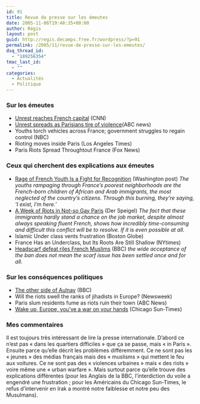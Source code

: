 ```yaml
---
id: 91
title: Revue de presse sur les émeutes
date: 2005-11-06T19:48:35+00:00
author: Régis
layout: post
guid: http://regis.decamps.free.fr/wordpress/?p=91
permalink: /2005/11/revue-de-presse-sur-les-emeutes/
dsq_thread_id:
  - "189256354"
tmac_last_id:
  - ""
categories:
  - Actualités
  - Politique
---
```

### Sur les émeutes 

  * [Unrest reaches French capital](http://www.cnn.com/2005/WORLD/europe/11/06/france.riots/index.html) (CNN)
  * [Unrest spreads as Parisians tire of violence](http://www.abc.net.au/news/newsitems/200511/s1498652.htm)(ABC news)
  * Youths torch vehicles across France; government struggles to regain control (NBC)
  * Rioting moves inside Paris (Los Angeles Times)
  * Paris Riots Spread Throughtout France (Fox News)

### Ceux qui cherchent des explications aux émeutes

  * [Rage of French Youth Is a Fight for Recognition](http://www.washingtonpost.com/wp-dyn/content/article/2005/11/05/AR2005110501515.html) (Washington post) _The youths rampaging through France&rsquo;s poorest neighborhoods are the French-born children of African and Arab immigrants, the most neglected of the country&rsquo;s citizens. Through this burning, they&rsquo;re saying, &lsquo;I exist, I&rsquo;m here.&rsquo;_
  * [A Week of Riots in Not-so Gay Paris](http://service.spiegel.de/cache/international/0,1518,383109,00.html) (Der Speigel) _The fact that these immigrants hardly stand a chance on the job market, despite almost always speaking fluent French, shows how incredibly time-consuming and difficult this conflict will be to resolve. If it is even possible at all._
  * Islamic Under class vents frustration (Boston Globe)
  * France Has an Underclass, but Its Roots Are Still Shallow (NYtimes)
  *  [Headscarf defeat riles French Muslims](http://news.bbc.co.uk/1/hi/world/europe/4395934.stm) (BBC) _the wide acceptance of the ban does not mean the scarf issue has been settled once and for all._

### Sur les conséquences politiques

  *  [The other side of Aulnay](http://news.bbc.co.uk/1/hi/world/europe/4410980.stm) (BBC)
  * Will the riots swell the ranks of jihadists in Europe? (Newsweek)
  * Paris slum residents fume as riots ruin their town (ABC News)
  * [Wake up, Europe, you&rsquo;ve a war on your hands](http://www.suntimes.com/output/steyn/cst-edt-steyn06.html) (Chicago Sun-Times) 

### Mes commentaires

Il est toujours très intéressant de lire la presse internationale. D&rsquo;abord ce n&rsquo;est pas « dans les quartiers difficiles » que ça se passe, mais « in Paris ». Ensuite parce qu&rsquo;elle décrit les problèmes différemment. Ce ne sont pas les « jeunes » des médias français mais des « muslisms » qui mettent le feu aux voitures. Ce ne sont pas des « violences urbaines » mais « des riots » voire même une « urban warfare ». Mais surtout parce qu&rsquo;elle trouve des explications différentes (pour les Anglais de la BBC, l&rsquo;interdiction du voile a engendré une frustration ; pour les Américains du Chicago Sun-Times, le refus d&rsquo;intervenir en Irak a montré notre faiblesse et notre peu des Musulmans).